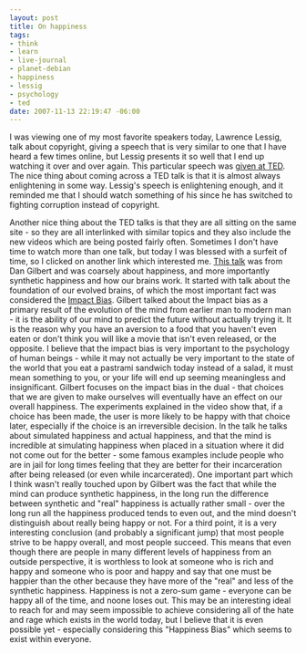 ```yaml
--- 
layout: post
title: On happiness
tags: 
- think
- learn
- live-journal
- planet-debian
- happiness
- lessig
- psychology
- ted
date: 2007-11-13 22:19:47 -06:00
---
```

I was viewing one of my most favorite speakers today, Lawrence Lessig, talk about copyright, giving a speech that is very similar to one that I have heard a few times online, but Lessig presents it so well that I end up watching it over and over again.  This particular speech was <a href="http://www.ted.com/talks/view/id/187">given at TED</a>.    The nice thing about coming across a TED talk is that it is almost always enlightening in some way.  Lessig's speech is enlightening enough, and it reminded me that I should watch something of his since he has switched to fighting corruption instead of copyright.

Another nice thing about the TED talks is that they are all sitting on the same site - so they are all interlinked with similar topics and they also include the new videos which are being posted fairly often.  Sometimes I don't have time to watch more than one talk, but today I was blessed with a surfeit of time, so I clicked on another link which interested me.    <a href="http://www.ted.com/index.php/talks/view/id/97">This talk</a> was from Dan Gilbert and was coarsely about happiness, and more importantly synthetic happiness and how our brains work.  It started with talk about the foundation of our evolved brains, of which the most important fact was considered the <a href="http://en.wikipedia.org/wiki/Impact_bias">Impact Bias</a>.  Gilbert talked about the Impact bias as a primary result of the evolution of the mind from earlier man to modern man - it is the ability of our mind to predict the future without actually trying it.  It is the reason why you have an aversion to a food that you haven't even eaten or don't think you will like a movie that isn't even released, or the opposite.  I believe that the impact bias is very important to the psychology of human beings - while it may not actually be very important to the state of the world that you eat a pastrami sandwich today instead of a salad, it must mean something to you, or your life will end up seeming meaningless and insignificant.   Gilbert focuses on the impact bias in the dual - that choices that we are given to make ourselves will eventually have an effect on our overall happiness.  The experiments explained in the video show that, if a choice has been made, the user is more likely to be happy with that choice later, especially if the choice is an irreversible decision.  In the talk he talks about simulated happiness and actual happiness, and that the mind is incredible at simulating happiness when placed in a situation where it did not come out for the better - some famous examples include people who are in jail for long times feeling that they are better for their incarceration after being released (or even while incarcerated).  One important part which I think wasn't really touched upon by Gilbert was the fact that while the mind can produce synthetic happiness, in the long run the difference between synthetic and "real" happiness is actually rather small - over the long run all the happiness produced tends to even out, and the mind doesn't distinguish about really being happy or not.   For a third point, it is a very interesting conclusion (and probably a significant jump) that most people strive to be happy overall, and most people succeed.  This means that even though there are people in many different levels of happiness from an outside perspective, it is worthless to look at someone who is rich and happy and someone who is poor and happy and say that one must be happier than the other because they have more of the "real" and less of the synthetic happiness.    Happiness is not a zero-sum game - everyone can be happy all of the time, and noone loses out.  This may be an interesting ideal to reach for and may seem impossible to achieve considering all of the hate and rage which exists in the world today, but I believe that it is even possible yet - especially considering this "Happiness Bias" which seems to exist within everyone.
